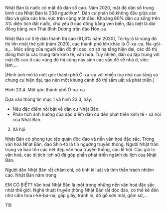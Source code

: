 Nhật Bản là nước có mật độ dân số cao. Năm 2020, mật độ dân số trung bình của Nhật Bản là 338 người/km². Dân cư phân bố không đều giữa các đảo và giữa các khu vực trên cùng một đảo. Khoảng 60% dân cư sống trên 3% diện tích đất nước, chủ yếu ở các đồng bằng ven biển, đặc biệt là đài đồng bằng ven Thái Bình Dương trên đảo Hôn-su.

Nhật Bản có tỉ lệ dân thành thị cao (91,8% năm 2020), Tô-ky-ô là vùng đô thị lớn nhất thế giới (năm 2020), các thành phố lớn khác là Ô-xa-ca, Na-gôi-a,... Mức sống của người dân đô thị cao, cơ sở hạ tầng hiện đại, các đô thị đồng thời là các trung tâm kinh tế, văn hoá. Tuy nhiên, dân cư tập trung với mật độ cao ở các vùng đô thị cũng nảy sinh các vấn đề về nhà ở, việc làm,...

[Hình ảnh mô tả một góc thành phố Ô-xa-ca với nhiều tòa nhà cao tầng và chung cư hiện đại, tạo nên một khung cảnh đô thị sầm uất và phát triển.]

Hình 23.4. Một góc thành phố Ô-xa-ca

Dựa vào thông tin mục 1 và hình 23.3, hãy:
- Nêu đặc điểm nổi bật về dân cư Nhật Bản.
- Phân tích ảnh hưởng của đặc điểm dân cư đến phát triển kinh tế - xã hội của Nhật Bản.

2. Xã hội

Nhật Bản có phong tục tập quán độc đáo và nền văn hoá đặc sắc. Trong văn hoá Nhật Bản, đạo Shin-tô là tín ngưỡng truyền thống. Người Nhật trân trọng và bảo tồn các nét đẹp văn hoá truyền thống, các lễ hội. Các giá trị văn hoá, các di tích lịch sử đã góp phần phát triển ngành du lịch của Nhật Bản.

Người dân Nhật Bản rất chăm chỉ, có tinh kỉ luật và tinh thần trách nhiệm cao. Nhật Bản nằm trong

EM CÓ BIẾT?
Văn hoá Nhật Bản là một trong những nền văn hoá đặc sắc nhất thế giới. Nghệ thuật truyền thống Nhật Bản rất độc đáo, có thể kể đến như cắm hoa i-kê-ba-na, gấp giấy, tranh in, đồ gỗ sơn mài, gốm sứ,...

119